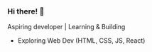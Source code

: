 ### Hi there! 👋  
Aspiring developer | Learning & Building 
- Exploring Web Dev (HTML, CSS, JS, React)   

